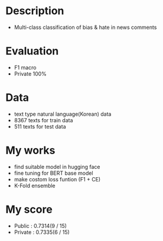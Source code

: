 # Description

* Multi-class classification of bias & hate in news comments

# Evaluation

* F1 macro
* Private 100%

# Data

* text type natural language(Korean) data
* 8367 texts for train data
* 511 texts for test data

# My works

* find suitable model in hugging face
* fine tuning for BERT base model
* make costom loss funtion (F1 + CE)
* K-Fold ensemble

# My score

* Public : 0.7314(9 / 15)
* Private : 0.7335(6 / 15)
